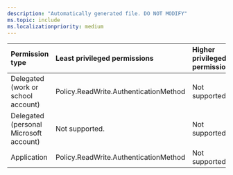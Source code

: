 ```yaml
---
description: "Automatically generated file. DO NOT MODIFY"
ms.topic: include
ms.localizationpriority: medium
---
```


|Permission type|Least privileged permissions|Higher privileged permissions|
|:---|:---|:---|
|Delegated (work or school account)|Policy.ReadWrite.AuthenticationMethod|Not supported.|
|Delegated (personal Microsoft account)|Not supported.|Not supported.|
|Application|Policy.ReadWrite.AuthenticationMethod|Not supported.|

